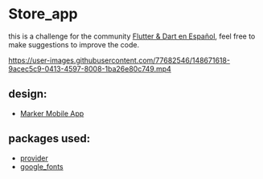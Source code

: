 # Store_app

this is a challenge for the community [Flutter & Dart en Español](https://www.facebook.com/groups/flutter.dart.spanish),
feel free to make suggestions to improve the code.



https://user-images.githubusercontent.com/77682546/148671618-9acec5c9-0413-4597-8008-1ba26e80c749.mp4



## design:
- [Marker Mobile App](https://fb.watch/aop2ba2V26/)

## packages used:
- [provider](https://pub.dev/packages/provider)
- [google_fonts](https://pub.dev/packages/google_fonts)
